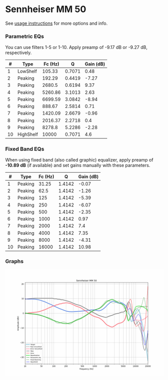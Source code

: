 # Sennheiser MM 50
See [usage instructions](https://github.com/jaakkopasanen/AutoEq#usage) for more options and info.

### Parametric EQs
You can use filters 1-5 or 1-10. Apply preamp of -9.17 dB or -9.27 dB, respectively.

|   # | Type      |   Fc (Hz) |      Q |   Gain (dB) |
|-----|-----------|-----------|--------|-------------|
|   1 | LowShelf  |    105.33 | 0.7071 |        0.48 |
|   2 | Peaking   |    192.29 | 0.4419 |       -7.27 |
|   3 | Peaking   |   2680.5  | 0.6194 |        9.37 |
|   4 | Peaking   |   5260.86 | 3.1013 |        2.63 |
|   5 | Peaking   |   6699.59 | 3.0842 |       -8.94 |
|   6 | Peaking   |    888.67 | 2.5814 |        0.71 |
|   7 | Peaking   |   1420.09 | 2.6679 |       -0.96 |
|   8 | Peaking   |   2016.37 | 2.2718 |        0.4  |
|   9 | Peaking   |   8278.8  | 5.2286 |       -2.28 |
|  10 | HighShelf |  10000    | 0.7071 |        4.6  |

### Fixed Band EQs
When using fixed band (also called graphic) equalizer, apply preamp of **-10.89 dB** (if available) and set gains manually with these parameters.

|   # | Type    |   Fc (Hz) |      Q |   Gain (dB) |
|-----|---------|-----------|--------|-------------|
|   1 | Peaking |     31.25 | 1.4142 |       -0.07 |
|   2 | Peaking |     62.5  | 1.4142 |       -1.26 |
|   3 | Peaking |    125    | 1.4142 |       -5.39 |
|   4 | Peaking |    250    | 1.4142 |       -6.07 |
|   5 | Peaking |    500    | 1.4142 |       -2.35 |
|   6 | Peaking |   1000    | 1.4142 |        0.97 |
|   7 | Peaking |   2000    | 1.4142 |        7.4  |
|   8 | Peaking |   4000    | 1.4142 |        7.35 |
|   9 | Peaking |   8000    | 1.4142 |       -4.31 |
|  10 | Peaking |  16000    | 1.4142 |       10.98 |

### Graphs
![](./Sennheiser%20MM%2050.png)
